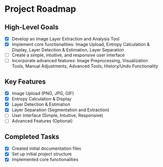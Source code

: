 # Project Roadmap

## High-Level Goals
- [x] Develop an Image Layer Extraction and Analysis Tool
- [x] Implement core functionalities: Image Upload, Entropy Calculation & Display, Layer Detection & Estimation, Layer Separation
- [ ] Create a simple, intuitive, and responsive user interface
- [ ] Incorporate advanced features: Image Preprocessing, Visualization Tools, Manual Adjustments, Advanced Tools, History/Undo Functionality

## Key Features
- [x] Image Upload (PNG, JPG, GIF)
- [x] Entropy Calculation & Display
- [x] Layer Detection & Estimation
- [x] Layer Separation (Segmentation and Extraction)
- [ ] User Interface (Simple, Intuitive, Responsive)
- [ ] Advanced Features (Optional)

## Completed Tasks
- [x] Created initial documentation files
- [x] Set up initial project structure
- [x] Implemented core functionalities
